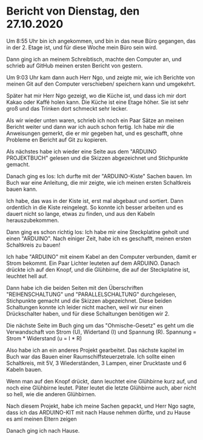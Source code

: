 # Bericht von Dienstag, den 27.10.2020

Um 8:55 Uhr bin ich angekommen, und bin in das neue Büro gegangen, das in der 2. Etage ist, und für diese Woche mein Büro sein wird.

Dann ging ich an meinem Schreibtisch, machte den Computer an, und schrieb auf GitHub meinen ersten Bericht von gestern.

Um 9:03 Uhr kam dann auch Herr Ngo, und zeigte mir, wie ich Berichte von meinen Git auf den Computer verschieben/ speichern kann und umgekehrt.

Später hat mir Herr Ngo gezeigt, wo die Küche ist, und dass ich mir dort Kakao oder Kaffé holen kann. 
Die Küche ist eine Etage höher. Sie ist sehr groß und das Trinken dort schmeckt sehr lecker.

Als wir wieder unten waren, schrieb ich noch ein Paar Sätze an meinen Bericht weiter und dann war ich auch schon fertig. 
Ich habe mir die Anweisungen gemerkt, die er mir gegeben hat, und es geschafft, ohne Probleme en Bericht auf Git zu kopieren.

Als nächstes habe ich wieder eine Seite aus dem "ARDUINO PROJEKTBUCH" gelesen und die Skizzen abgezeichnet und Stichpunkte gemacht.

Danach ging es los: Ich durfte mit der "ARDUINO-Kiste" Sachen bauen. Im Buch war eine Anleitung, die mir zeigte, wie ich meinen ersten Schaltkreis bauen kann.

Ich habe, das was in der Kiste ist, erst mal abgebaut und sortiert. Dann ordentlich in die Kiste reingelegt.
So konnte ich besser arbeiten und es dauert nicht so lange, etwas zu finden, und aus den Kabeln herauszubekommen.


Dann ging es schon richtig los: Ich habe mir eine Steckplatine geholt und einen "ARDUINO".
Nach einiger Zeit, habe ich es geschafft, meinen ersten Schaltkreis zu bauen!

Ich habe "ARDUINO" mit einem Kabel an den Computer verbunden, damit er Strom bekommt.
Ein Paar Lichter leuteten auf dem ARDUINO.
Danach drückte ich auf den Knopf, und die Glühbirne, die auf der Steckplatine ist, leuchtet hell auf.

Dann habe ich die beiden Seiten mit den Überschriften "REIHENSCHALTUNG" und "PARALLELSCHALTUNG" durchgelesen, Stichpunkte gemacht und die Skizzen abgezeichnet.
Diese beiden Schaltungen konnte ich leider nicht machen, weil wir nur einen Drückschalter haben, und für diese Schaltungen benötigen wir 2.

Die nächste Seite im Buch ging um das "Ohmische-Gesetz" es geht um die Verwandschaft von Strom (U), Widertand (I) und Spannung (R).
Spannung = Strom * Widerstand (u = I * R)

Also habe ich an ein anderes Projekt gearbeitet. Das nächste kapitel im Buch war das Bauen einer Raumschiffsteuerzetrale.
Ich sollte einen Schaltkreis, mit 5V, 3 Wiederständen, 3 Lampen, einer Drucktaste und 6 Kabeln bauen.

Wenn man auf den Knopf drückt, dann leuchtet eine Glühbirne kurz auf, und noch eine Glühbirne leutet.
Päter leutet die letzte Glühbirne auch, aber nicht so hell, wie die anderen Glühbirnen.

Nach diesem Projekt, habe ich meine Sachen gepackt, und Herr Ngo sagte, dass ich das ARDUINO-KIT mit nach Hause nehmen dürfte, und zu Hause es aml meinen Eltern zeigen

Danach ging ich nach Hause.
